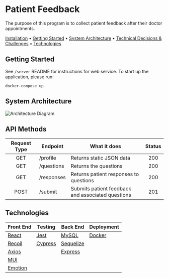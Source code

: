 # Patient Feedback

The purpose of this program is to collect patient feedback after their doctor appointments.

[Installation](#installation) •
[Getting Started](#getting-started) •
[System Architecture](#system-architecture) •
[Technical Decisions & Challenges](#technical-decisions) •
[Technologies](#technologies)

## Getting Started

See `/server` README for instructions for web service.
To start up the application, please run:

```
docker-compose up
```

## System Architecture

![Architecture Diagram](https://user-images.githubusercontent.com/56424589/160459605-6b9653ee-b5a3-4fdb-abaa-e7dd6aa46e64.png)

## API Methods

| Request Type | Endpoint   | What it does                                      | Status |
| :----------: | ---------- | ------------------------------------------------- | :----: |
|     GET      | /profile   | Returns static JSON data                          |  200   |
|     GET      | /questions | Returns the questions                             |  200   |
|     GET      | /responses | Returns patient responses to questions            |  200   |
|     POST     | /submit    | Submits patient feedback and associated questions |  201   |

## Technologies

| Front End                        | Testing                          | Back End                            | Deployment                |
| -------------------------------- | -------------------------------- | ----------------------------------- | ------------------------- |
| [React](https://reactjs.org/)    | [Jest](https://jestjs.io/)       | [MySQL](https://www.mysql.com/)     | [Docker](www.docker.com/) |
| [Recoil](https://recoiljs.org/)  | [Cypress](https://go.cypress.io) | [Sequelize](https://sequelize.org/) |                           |
| [Axios](https://axios-http.com/) |                                  | [Express](https://expressjs.com/)   |                           |
| [MUI](https://mui.com/)          |                                  |                                     |                           |
| [Emotion](https://emotion.sh)    |                                  |                                     |                           |
